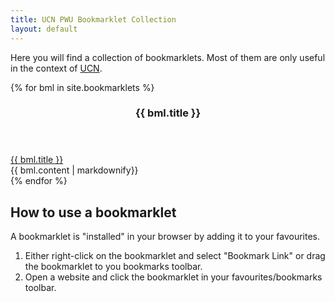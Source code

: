 ```yaml
---
title: UCN PWU Bookmarklet Collection
layout: default
---
```


Here you will find a collection of bookmarklets.
Most of them are only useful in the context of [UCN](https://ucn.dk).

<section class="bmls">
{% for bml in site.bookmarklets %}
<article class="bml" id="{{ bml.id | slugify}}">
  <header>
    <h3>{{ bml.title }}</h3>
  </header>
  <div class="bml-btn"><a href="{{ bml.script | escape_once | strip_newlines }}">{{ bml.title }}</a></div>
  <div class="bml-content">
    {{ bml.content | markdownify}}
  </div>
</article>
{% endfor %}
</section>

## How to use a bookmarklet

A bookmarklet is "installed" in your browser by adding it to your favourites.

1. Either right-click on the bookmarklet and select "Bookmark Link" or drag the bookmarklet to you bookmarks toolbar.
2. Open a website and click the bookmarklet in your favourites/bookmarks toolbar.